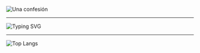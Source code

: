 ![Una confesión](https://github.com/user-attachments/assets/73c183c7-46fe-412c-befc-11102d2dd2dd)
___
![Typing SVG](https://readme-typing-svg.herokuapp.com/?color=FFFFFF&size=35&center=true&vCenter=true&width=1000&lines=Bienvenidos!;hi+there!;Brayan+Rogelio+Arevalo+Arriaga;Developer+and+programmer)
___
![Top Langs](https://github-readme-stats.vercel.app/api/top-langs/?username=brayan-arriaga&layout=compact&theme=dark&center=true&vCenter=true&width=1000&)

